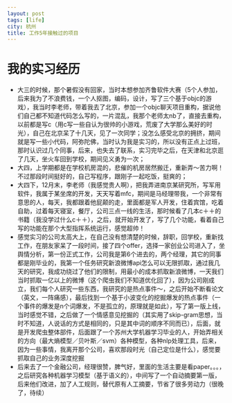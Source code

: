 ```yaml
---
layout: post
tags: [life]
city: 杭州
title: 工作5年接触过的项目
---
```



我的实习经历
==============
+ 大三的时候，那个暑假没有回家，当时本想参加齐鲁软件大赛（5个人参加，后来我为了不浪费钱，一个人抠图，编码，设计，写了三个基于objc的游戏），我当时李老师，带着我去了北京，参加一个objc聊天项目重构，据说他们自己都不知道代码怎么写的，一片混乱，我那个老师太nb了，直接去重构，以前都是写c（用c写一些自认为很帅的小游戏，荒废了大学那么美好的时光），自己在北京呆了十几天，见了一次同学；没怎么感受北京的拥挤，期间就是写一些小代码，阿弥陀佛，当时认为我是实习的，所以没有正点上过班，那时认识过几个同事，后来，也失去了联系，实习完毕之后，在天津和北京逛了几天，坐火车回到学校，期间见义勇为一次；
+ 大四，上学期都是在学校机房混的，悲催的机房居然搬迁，重新弄～苦力啊！不过那段时间挺好的，自己写程序，跟刚子一起吃饭，挺爽的；
+ 大四下，12月末，李老师（我感觉贵人啊），把我弄进南京某研究所，写军用软件，我属于某坐席的开发，天天写着mfc，期间是马经理带我，一个非常有意思的人，每天，我都跟着他屁颠的走，里面都是军人开发，住着宾馆，吃着自助，过着每天寝室，餐厅，公司三点一线的生活，那时候看了几本c＋＋的书籍（我没学过什么c＋＋），之后，就开始开发了，写了几个功能，看着自己写的功能在那个大型指挥系统运行，感觉超帅！
+ 感觉实习的公司太高大上，在自己没有想清楚的时候，辞职，回学校，重新找工作，在朋友家呆了一段时间，接了四个offer，选择一家创业公司进入了，坐舆情分析，第一份正式工作，公司我是第6个进去的，两个经理，其它的同事都是刚毕业的，我第一个任务研究新浪微博api怎么可以无限抓取，通过我几天的研究，我成功绕过了他们的限制，用最小的成本抓取新浪微博，一天我们当时抓取一亿以上的微博（这个爬虫我们不知道优化回了），因为公司刚成立，我们每个人研究一些东西，我研究的是热点事件～，之后开始不断看论文（英文，一阵痛感），最后找到一个基于小波变化的挖掘爆发的热点事件（一个事件的爆发是n个词爆发，不是孤立的，原理就是如此），写了第一版上线，当时感觉不错，之后做了一个情感意见挖掘的（其实用了skip-gram思想，当时不知道，人说话的方式是相同的，只是其中词的顺序不同而已），后面，就是开发爬虫整体部件，后面跟了一个苏州大学机器学习毕业的人，开始弄相关的方向（最大熵模型／贝叶斯／svm）各种模型，各种nlp处理工具，后来，因为一些事情，我离开那个公司，喜欢那段时光（自己定位是什么），感觉要抓取自己的业务深度挖掘
+ 后来去了一个金融公司，经理很赞，脾气好，里面的生活主要是看paper。。。，之后研究各种机器学习模型（基于语义的），中间写了一个自动摘要第一版，后来他们改进，加了人工规则，替代原有人工摘要，节省了很多劳动力（很晚了，待续）
